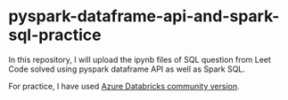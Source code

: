 # pyspark-dataframe-api-and-spark-sql-practice
In this repository, I will upload the ipynb files of SQL question from Leet Code solved using pyspark dataframe API as well as Spark SQL.

For practice, I have used <a href="https://docs.databricks.com/en/getting-started/community-edition.html">Azure Databricks community version<a>.
